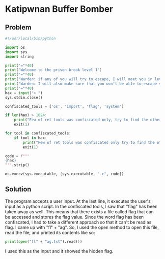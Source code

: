 # Katipwnan Buffer Bomber


## Problem
``` py
#!/usr/local/bin/python

import os
import sys
import string

print("="*40)
print("Welcome to the prison break level 1")
print("="*40)
print("Warden: if any of you will try to escape, I will meet you in level 2 to level 3.")
print("Warden: I will also make sure that you won't be able to escape since ret was trying to escape and was caught in level 2.")
print("="*40)
hax = input("> ")
sys.stdin.close()

confiscated_tools = ['os', 'import', 'flag', 'system']

if len(hax) > 1024:
    print("Few of ret tools was confiscated only, try to find the other tools.")
    exit(1)

for tool in confiscated_tools:
    if tool in hax:
        print("Few of ret tools was confiscated only try to find the other tools.")
        exit(1)

code = f"""
{hax}
""".strip()

os.execv(sys.executable, [sys.executable, "-c", code])
```

## Solution

The program accepts a user input. At the last line, it executes the user's input as a python script. In the confiscated tools, I saw that "flag" has been taken away as well. This means that there exists a file called flag that can be accessed and stores the flag value. Since the word flag has been confiscated, I had to take a different approach so that it can't be read as flag. I came up with "fl" + "ag". So, I used the open method to open this file, read the file, and printed its contents like so:

```py
print(open("fl" + "ag.txt").read())
```

I used this as the input and it showed the hidden flag.